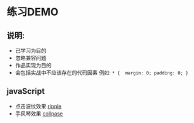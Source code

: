 # 练习DEMO
## 说明:
- 已学习为目的
- 忽略兼容问题
- 作品实现为目的
- 会包括实战中不应该存在的代码因素
例如:
 `` * { 
        margin: 0;
        padding: 0;
     } ``
## javaScript

- 点击波纹效果 [ripple](./JavaScript/ripple/)
- 手风琴效果 [collpase](./JavaScript/collpase/)
